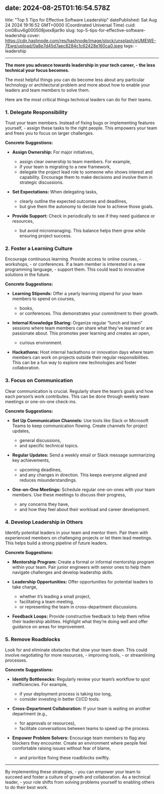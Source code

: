 date: 2024-08-25T01:16:54.578Z
---
title: "Top 5 Tips for Effective Software Leadership"
datePublished: Sat Aug 24 2024 19:16:52 GMT+0000 (Coordinated Universal Time)
cuid: cm08iuv6g000508jxex8jar9o
slug: top-5-tips-for-effective-software-leadership
cover: https://cdn.hashnode.com/res/hashnode/image/stock/unsplash/eUMEWE-7Ewg/upload/0a8e7d45d7aec8284c1c62428e160ca0.jpeg
tags:
    - leadership

---

**The more you advance towards leadership in your tech career,
    - the less technical your focus becomes.**

The most helpful things you can do become less about any particular technology or architectural problem and more about how to enable your leaders and team members to solve them.

Here are the most critical things technical leaders can do for their teams.

### 1\. Delegate Responsibility

Trust your team members. Instead of fixing bugs or implementing features yourself,
    - assign these tasks to the right people. This empowers your team and frees you to focus on larger challenges.

**Concrete Suggestions:**

* **Assign Ownership:** For major initiatives,
    - assign clear ownership to team members. For example,
    - if your team is migrating to a new framework,
    - delegate the project lead role to someone who shows interest and capability. Encourage them to make decisions and involve them in strategic discussions.
    
* **Set Expectations:** When delegating tasks,
    - clearly outline the expected outcomes and deadlines,
    - but give them the autonomy to decide how to achieve those goals.
    
* **Provide Support:** Check in periodically to see if they need guidance or resources,
    - but avoid micromanaging. This balance helps them grow while ensuring project success.
    

### 2\. Foster a Learning Culture

Encourage continuous learning. Provide access to online courses,
    - workshops,
    - or conferences. If a team member is interested in a new programming language,
    - support them. This could lead to innovative solutions in the future.

**Concrete Suggestions:**

* **Learning Stipends:** Offer a yearly learning stipend for your team members to spend on courses,
    - books,
    - or conferences. This demonstrates your commitment to their growth.
    
* **Internal Knowledge Sharing:** Organize regular “lunch and learn” sessions where team members can share what they’ve learned or are passionate about. This promotes peer learning and creates an open,
    - curious environment.
    
* **Hackathons:** Host internal hackathons or innovation days where team members can work on projects outside their regular responsibilities. This can be a fun way to explore new technologies and foster collaboration.
    

### 3\. Focus on Communication

Clear communication is crucial. Regularly share the team’s goals and how each person’s work contributes. This can be done through weekly team meetings or one-on-one check-ins.

**Concrete Suggestions:**

* **Set Up Communication Channels:** Use tools like Slack or Microsoft Teams to keep communication flowing. Create channels for project updates,
    - general discussions,
    - and specific technical topics.
    
* **Regular Updates:** Send a weekly email or Slack message summarizing key achievements,
    - upcoming deadlines,
    - and any changes in direction. This keeps everyone aligned and reduces misunderstandings.
    
* **One-on-One Meetings:** Schedule regular one-on-ones with your team members. Use these meetings to discuss their progress,
    - any concerns they have,
    - and how they feel about their workload and career development.
    

### 4\. Develop Leadership in Others

Identify potential leaders in your team and mentor them. Pair them with experienced members on challenging projects or let them lead meetings. This helps build a strong pipeline of future leaders.

**Concrete Suggestions:**

* **Mentorship Program:** Create a formal or informal mentorship program within your team. Pair junior engineers with senior ones to help them navigate challenges and develop leadership skills.
    
* **Leadership Opportunities:** Offer opportunities for potential leaders to take charge,
    - whether it’s leading a small project,
    - facilitating a team meeting,
    - or representing the team in cross-department discussions.
    
* **Feedback Loops:** Provide constructive feedback to help them refine their leadership abilities. Highlight what they’re doing well and offer guidance on areas for improvement.
    

### 5\. Remove Roadblocks

Look for and eliminate obstacles that slow your team down. This could involve negotiating for more resources,
    - improving tools,
    - or streamlining processes.

**Concrete Suggestions:**

* **Identify Bottlenecks:** Regularly review your team’s workflow to spot inefficiencies. For example,
    - if your deployment process is taking too long,
    - consider investing in better CI/CD tools.
    
* **Cross-Department Collaboration:** If your team is waiting on another department (e.g.,
    - for approvals or resources),
    - facilitate conversations between teams to speed up the process.
    
* **Empower Problem Solvers:** Encourage team members to flag any blockers they encounter. Create an environment where people feel comfortable raising issues without fear of blame,
    - and prioritize fixing these roadblocks swiftly.
    

---

By implementing these strategies,
    - you can empower your team to succeed and foster a culture of growth and collaboration. As a technical leader,
    - your role shifts from solving problems yourself to enabling others to do their best work.